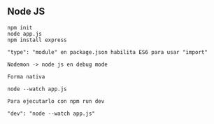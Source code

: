 ## Node JS

```
npm init
node app.js
npm install express
```

```
"type": "module" en package.json habilita ES6 para usar "import"
```

```
Nodemon -> node js en debug mode
```

```
Forma nativa

node --watch app.js

Para ejecutarlo con npm run dev

"dev": "node --watch app.js"
```

